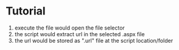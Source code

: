 # Tutorial
1. execute the file would open the file selector
2. the script would extract url in the selected .aspx file
3. the url would be stored as ".url" file at the script location/folder
